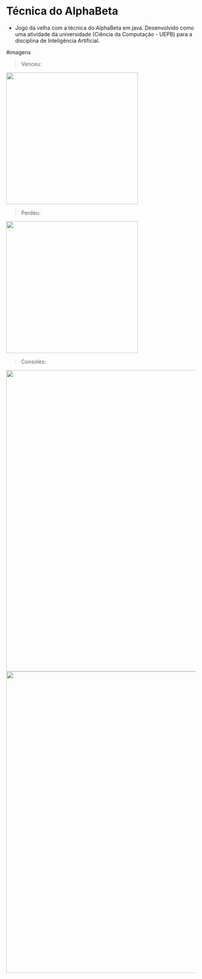 # Técnica do AlphaBeta

* Jogo da velha com a técnica do AlphaBeta em java. Desenvolvido como uma atividade da universidade
(Ciência da Computação - UEPB) para a disciplina de Inteligência Artificial.

#imagens

> Venceu:

<img src="https://github.com/lucasmlima08/Tecnica-do-AlphaBeta/blob/master/img_vitoria.png" width="350" />

> Perdeu:

<img src="https://github.com/lucasmlima08/Tecnica-do-AlphaBeta/blob/master/img_derrota.png" width="350" />

> Consoles:

<img src="https://github.com/lucasmlima08/Tecnica-do-AlphaBeta/blob/master/img_info1.png" width="800" />
<img src="https://github.com/lucasmlima08/Tecnica-do-AlphaBeta/blob/master/img_info2.png" width="800" />
